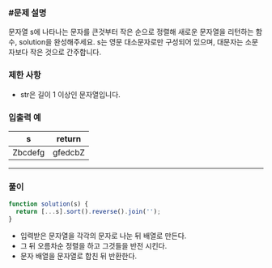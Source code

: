 ### #문제 설명

문자열 s에 나타나는 문자를 큰것부터 작은 순으로 정렬해 새로운 문자열을 리턴하는 함수, solution을 완성해주세요.
s는 영문 대소문자로만 구성되어 있으며, 대문자는 소문자보다 작은 것으로 간주합니다.

### 제한 사항

- str은 길이 1 이상인 문자열입니다.

### 입출력 예

| s       | return  |
| ------- | ------- |
| Zbcdefg | gfedcbZ |

---

### 풀이

```javascript
function solution(s) {
  return [...s].sort().reverse().join('');
}
```

- 입력받은 문자열을 각각의 문자로 나눈 뒤 배열로 만든다.
- 그 뒤 오름차순 정렬을 하고 그것들을 반전 시킨다.
- 문자 배열을 문자열로 합친 뒤 반환한다.
